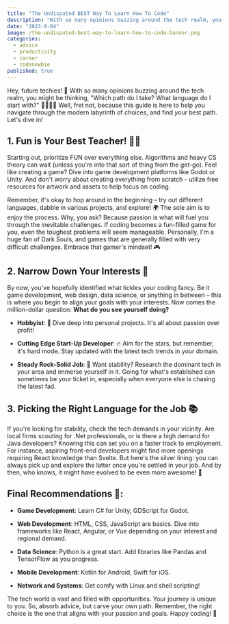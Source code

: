 ```yaml
---
title: "The Undisputed BEST Way To Learn How To Code"
description: "With so many opinions buzzing around the tech realm, you might be thinking, \"Which path do I take? What language do I start with?\" 🤷‍♂️🤷‍♀️ Well, fret not, because this guide is here to help you navigate through the modern labyrinth of choices, and find your best path."
date: "2023-9-04"
image: /the-undisputed-best-way-to-learn-how-to-code-banner.png
categories:
  - advice
  - productivity
  - career
  - codenewbie
published: true
---
```


Hey, future techies! 🌟 With so many opinions buzzing around the tech realm, you might be thinking, "Which path do I take? What language do I start with?" 🤷‍♂️🤷‍♀️ Well, fret not, because this guide is here to help you navigate through the modern labyrinth of choices, and find *your* best path. Let's dive in!

## 1. Fun is Your Best Teacher! 🚀🎈

Starting out, prioritize FUN over everything else. Algorithms and heavy CS theory can wait (unless you're into that sort of thing from the get-go). Feel like creating a game? Dive into game development platforms like Godot or Unity. And don't worry about creating everything from scratch - utilize free resources for artwork and assets to help focus on coding.

Remember, it's okay to hop around in the beginning – try out different languages, dabble in various projects, and explore! 🌍 The sole aim is to enjoy the process. Why, you ask? Because passion is what will fuel you through the inevitable challenges. If coding becomes a fun-filled game for you, even the toughest problems will seem manageable. Personally, I'm a huge fan of Dark Souls, and games that are generally filled with very difficult challenges. Embrace that gamer's mindset! 🎮

## 2. Narrow Down Your Interests 🧭

By now, you've hopefully identified what tickles your coding fancy. Be it game development, web design, data science, or anything in between – this is where you begin to align your goals with your interests. Now comes the million-dollar question: **What do you see yourself doing?**

- **Hobbyist**: 🎨 Dive deep into personal projects. It's all about passion over profit!

- **Cutting Edge Start-Up Developer**: 🔥 Aim for the stars, but remember, it's hard mode. Stay updated with the latest tech trends in your domain.

- **Steady Rock-Solid Job**: 🏢 Want stability? Research the dominant tech in your area and immerse yourself in it. Going for what's established can sometimes be your ticket in, especially when everyone else is chasing the latest fad.

## 3. Picking the Right Language for the Job 📚

If you're looking for stability, check the tech demands in your vicinity. Are local firms scouting for .Net professionals, or is there a high demand for Java developers? Knowing this can set you on a faster track to employment. For instance, aspiring front-end developers might find more openings requiring React knowledge than Svelte. But here's the silver lining: you can always pick up and explore the latter once you're settled in your job. And by then, who knows, it might have evolved to be even more awesome! 🌱

## Final Recommendations 🌟:

- **Game Development**: Learn C# for Unity, GDScript for Godot.

- **Web Development**: HTML, CSS, JavaScript are basics. Dive into frameworks like React, Angular, or Vue depending on your interest and regional demand.

- **Data Science**: Python is a great start. Add libraries like Pandas and TensorFlow as you progress.

- **Mobile Development**: Kotlin for Android, Swift for iOS.

- **Network and Systems**: Get comfy with Linux and shell scripting!

The tech world is vast and filled with opportunities. Your journey is unique to you. So, absorb advice, but carve your own path. Remember, the right choice is the one that aligns with your passion and goals. Happy coding! 🚀

